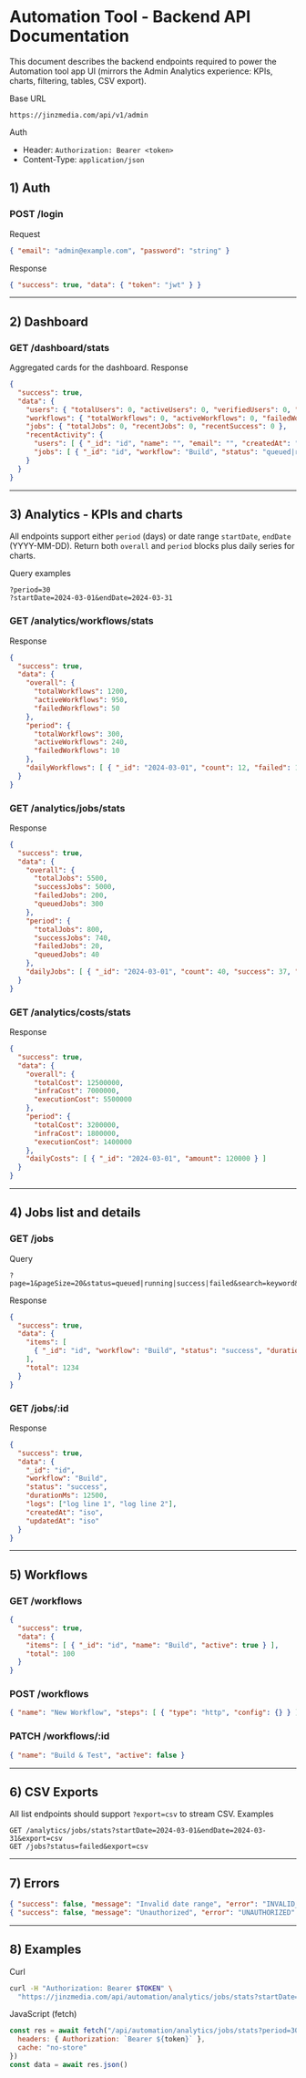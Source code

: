 # Automation Tool - Backend API Documentation

This document describes the backend endpoints required to power the Automation tool app UI (mirrors the Admin Analytics experience: KPIs, charts, filtering, tables, CSV export).

Base URL
```
https://jinzmedia.com/api/v1/admin
```

Auth
- Header: `Authorization: Bearer <token>`
- Content-Type: `application/json`

## 1) Auth

### POST /login
Request
```json
{ "email": "admin@example.com", "password": "string" }
```
Response
```json
{ "success": true, "data": { "token": "jwt" } }
```

---

## 2) Dashboard

### GET /dashboard/stats
Aggregated cards for the dashboard.
Response
```json
{
  "success": true,
  "data": {
    "users": { "totalUsers": 0, "activeUsers": 0, "verifiedUsers": 0, "adminUsers": 0 },
    "workflows": { "totalWorkflows": 0, "activeWorkflows": 0, "failedWorkflows": 0 },
    "jobs": { "totalJobs": 0, "recentJobs": 0, "recentSuccess": 0 },
    "recentActivity": {
      "users": [ { "_id": "id", "name": "", "email": "", "createdAt": "iso" } ],
      "jobs": [ { "_id": "id", "workflow": "Build", "status": "queued|running|success|failed", "createdAt": "iso" } ]
    }
  }
}
```

---

## 3) Analytics - KPIs and charts

All endpoints support either `period` (days) or date range `startDate`, `endDate` (YYYY-MM-DD). Return both `overall` and `period` blocks plus daily series for charts.

Query examples
```
?period=30
?startDate=2024-03-01&endDate=2024-03-31
```

### GET /analytics/workflows/stats
Response
```json
{
  "success": true,
  "data": {
    "overall": {
      "totalWorkflows": 1200,
      "activeWorkflows": 950,
      "failedWorkflows": 50
    },
    "period": {
      "totalWorkflows": 300,
      "activeWorkflows": 240,
      "failedWorkflows": 10
    },
    "dailyWorkflows": [ { "_id": "2024-03-01", "count": 12, "failed": 1 } ]
  }
}
```

### GET /analytics/jobs/stats
Response
```json
{
  "success": true,
  "data": {
    "overall": {
      "totalJobs": 5500,
      "successJobs": 5000,
      "failedJobs": 200,
      "queuedJobs": 300
    },
    "period": {
      "totalJobs": 800,
      "successJobs": 740,
      "failedJobs": 20,
      "queuedJobs": 40
    },
    "dailyJobs": [ { "_id": "2024-03-01", "count": 40, "success": 37, "failed": 1, "queued": 2 } ]
  }
}
```

### GET /analytics/costs/stats
Response
```json
{
  "success": true,
  "data": {
    "overall": {
      "totalCost": 12500000,
      "infraCost": 7000000,
      "executionCost": 5500000
    },
    "period": {
      "totalCost": 3200000,
      "infraCost": 1800000,
      "executionCost": 1400000
    },
    "dailyCosts": [ { "_id": "2024-03-01", "amount": 120000 } ]
  }
}
```

---

## 4) Jobs list and details

### GET /jobs
Query
```
?page=1&pageSize=20&status=queued|running|success|failed&search=keyword&sort=createdAt:desc
```
Response
```json
{
  "success": true,
  "data": {
    "items": [
      { "_id": "id", "workflow": "Build", "status": "success", "durationMs": 12500, "createdAt": "iso" }
    ],
    "total": 1234
  }
}
```

### GET /jobs/:id
Response
```json
{
  "success": true,
  "data": {
    "_id": "id",
    "workflow": "Build",
    "status": "success",
    "durationMs": 12500,
    "logs": ["log line 1", "log line 2"],
    "createdAt": "iso",
    "updatedAt": "iso"
  }
}
```

---

## 5) Workflows

### GET /workflows
```json
{
  "success": true,
  "data": {
    "items": [ { "_id": "id", "name": "Build", "active": true } ],
    "total": 100
  }
}
```

### POST /workflows
```json
{ "name": "New Workflow", "steps": [ { "type": "http", "config": {} } ], "active": true }
```

### PATCH /workflows/:id
```json
{ "name": "Build & Test", "active": false }
```

---

## 6) CSV Exports

All list endpoints should support `?export=csv` to stream CSV.
Examples
```
GET /analytics/jobs/stats?startDate=2024-03-01&endDate=2024-03-31&export=csv
GET /jobs?status=failed&export=csv
```

---

## 7) Errors

```json
{ "success": false, "message": "Invalid date range", "error": "INVALID_DATE_RANGE" }
{ "success": false, "message": "Unauthorized", "error": "UNAUTHORIZED" }
```

---

## 8) Examples

Curl
```bash
curl -H "Authorization: Bearer $TOKEN" \
  "https://jinzmedia.com/api/automation/analytics/jobs/stats?startDate=2024-03-01&endDate=2024-03-31"
```

JavaScript (fetch)
```js
const res = await fetch("/api/automation/analytics/jobs/stats?period=30", {
  headers: { Authorization: `Bearer ${token}` },
  cache: "no-store"
})
const data = await res.json()
```
